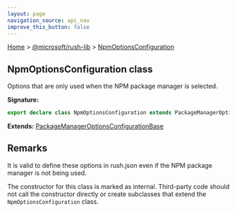 ```yaml
---
layout: page
navigation_source: api_nav
improve_this_button: false
---
```



[Home](./index.md) &gt; [@microsoft/rush-lib](./rush-lib.md) &gt; [NpmOptionsConfiguration](./rush-lib.npmoptionsconfiguration.md)

## NpmOptionsConfiguration class

Options that are only used when the NPM package manager is selected.

<b>Signature:</b>

```typescript
export declare class NpmOptionsConfiguration extends PackageManagerOptionsConfigurationBase
```
<b>Extends:</b> [PackageManagerOptionsConfigurationBase](./rush-lib.packagemanageroptionsconfigurationbase.md)

## Remarks

It is valid to define these options in rush.json even if the NPM package manager is not being used.

The constructor for this class is marked as internal. Third-party code should not call the constructor directly or create subclasses that extend the `NpmOptionsConfiguration` class.
